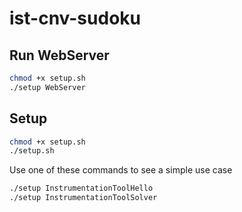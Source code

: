 # ist-cnv-sudoku

## Run WebServer

```bash
chmod +x setup.sh
./setup WebServer
```

## Setup

```bash
chmod +x setup.sh
./setup.sh
```

Use one of these commands to see a simple use case

```bash
./setup InstrumentationToolHello
./setup InstrumentationToolSolver
```